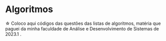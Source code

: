 # Algoritmos
☆ Coloco aqui códigos das questões das listas de algoritmos, matéria que paguei da minha faculdade de Análise e Desenvolvimento de Sistemas de 2023.1 .
